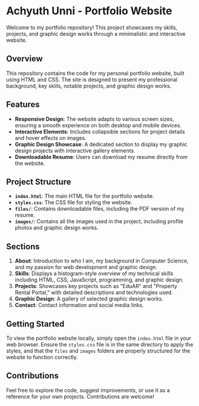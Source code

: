 # Achyuth Unni - Portfolio Website

Welcome to my portfolio repository! This project showcases my skills, projects, and graphic design works through a minimalistic and interactive website. 

## Overview

This repository contains the code for my personal portfolio website, built using HTML and CSS. The site is designed to present my professional background, key skills, notable projects, and graphic design works. 

## Features

- **Responsive Design**: The website adapts to various screen sizes, ensuring a smooth experience on both desktop and mobile devices.
- **Interactive Elements**: Includes collapsible sections for project details and hover effects on images.
- **Graphic Design Showcase**: A dedicated section to display my graphic design projects with interactive gallery elements.
- **Downloadable Resume**: Users can download my resume directly from the website.

## Project Structure

- **`index.html`**: The main HTML file for the portfolio website.
- **`styles.css`**: The CSS file for styling the website.
- **`files/`**: Contains downloadable files, including the PDF version of my resume.
- **`images/`**: Contains all the images used in the project, including profile photos and graphic design works.

## Sections

1. **About**: Introduction to who I am, my background in Computer Science, and my passion for web development and graphic design.
2. **Skills**: Displays a histogram-style overview of my technical skills including HTML, CSS, JavaScript, programming, and graphic design.
3. **Projects**: Showcases key projects such as "EduAR" and "Property Rental Portal," with detailed descriptions and technologies used.
4. **Graphic Design**: A gallery of selected graphic design works.
5. **Contact**: Contact information and social media links.

## Getting Started

To view the portfolio website locally, simply open the `index.html` file in your web browser. Ensure the `styles.css` file is in the same directory to apply the styles, and that the `files` and `images` folders are properly structured for the website to function correctly.

## Contributions

Feel free to explore the code, suggest improvements, or use it as a reference for your own projects. Contributions are welcome!

